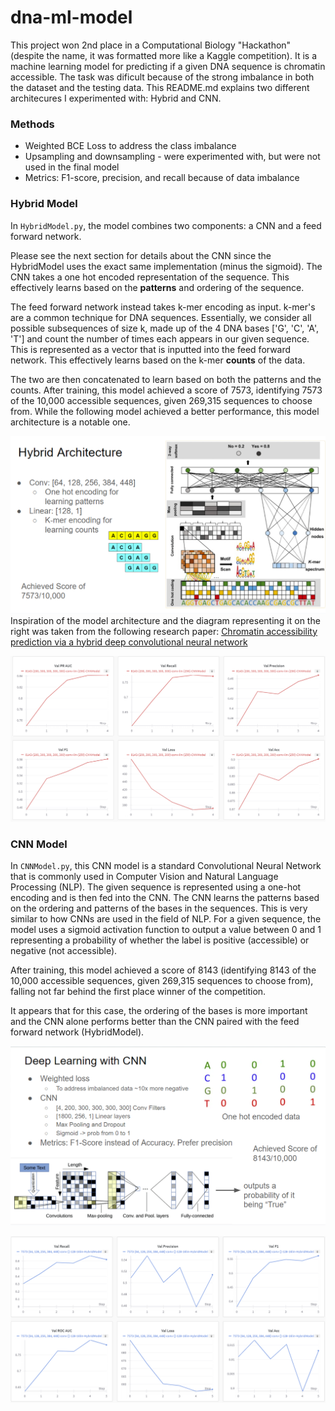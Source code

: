 # dna-ml-model

This project won 2nd place in a Computational Biology "Hackathon" (despite the name, it was formatted more like a Kaggle competition). It is a machine learning model for predicting if a given DNA sequence is chromatin accessible. The task was dificult because of the strong imbalance in both the dataset and the testing data. This README.md explains two different architecures I experimented with: Hybrid and CNN.


### Methods

- Weighted BCE Loss to address the class imbalance
- Upsampling and downsampling - were experimented with, but were not used in the final model
- Metrics: F1-score, precision, and recall because of data imbalance

### Hybrid Model

In `HybridModel.py`, the model combines two components: a CNN and a feed forward network.

Please see the next section for details about the CNN since the HybridModel uses the exact same implementation (minus the sigmoid). The CNN takes a one hot encoded representation of the sequence. This effectively learns based on the **patterns** and ordering of the sequence.

The feed forward network instead takes k-mer encoding as input. k-mer's are a common technique for DNA sequences. Essentially, we consider all possible subsequences of size k, made up of the 4 DNA bases ['G', 'C', 'A', 'T'] and count the number of times each appears in our given sequence. This is represented as a vector that is inputted into the feed forward network. This effectively learns based on the k-mer **counts** of the data.

The two are then concatenated to learn based on both the patterns and the counts. After training, this model achieved a score of 7573, identifying 7573 of the 10,000 accessible sequences, given 269,315 sequences to choose from. While the following model achieved a better performance, this model architecture is a notable one.

![Slide for visualizing the Hybrid Architecture and k-mer representation](images/hybrid-slide.png)  
Inspiration of the model architecture and the diagram representing it on the right was taken from the following research paper: [Chromatin accessibility prediction via a hybrid deep convolutional neural network](https://www.ncbi.nlm.nih.gov/pmc/articles/PMC6192215/)

![Graphs of Hybrid metrics during training](images/hybrid-wandb-stats.png)

### CNN Model

In `CNNModel.py`, this CNN model is a standard Convolutional Neural Network that is commonly used in Computer Vision and Natural Language Processing (NLP). The given sequence is represented using a one-hot encoding and is then fed into the CNN. The CNN learns the patterns based on the ordering and patterns of the bases in the sequences. This is very similar to how CNNs are used in the field of NLP. For a given sequence, the model uses a sigmoid activation function to output a value between 0 and 1 representing a probability of whether the label is positive (accessible) or negative (not accessible).

After training, this model achieved a score of 8143 (identifying 8143 of the 10,000 accessible sequences, given 269,315 sequences to choose from), falling not far behind the first place winner of the competition.

It appears that for this case, the ordering of the bases is more important and the CNN alone performs better than the CNN paired with the feed forward network (HybridModel).

![Slide for visualizing the CNN Architecture and one-hot representation](images/cnn-slide.png)

![Graphs of Hybrid metrics during training](images/cnn-wandb-stats.png)
